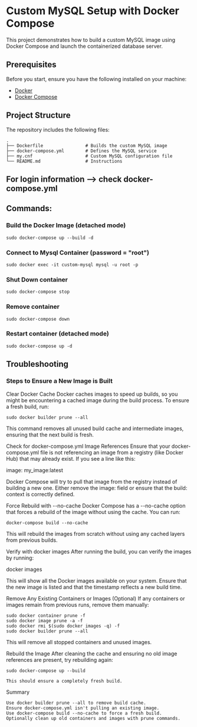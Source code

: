# Custom MySQL Setup with Docker Compose

This project demonstrates how to build a custom MySQL image using Docker Compose and launch the containerized database server.

## Prerequisites

Before you start, ensure you have the following installed on your machine:

- [Docker](https://www.docker.com/)
- [Docker Compose](https://docs.docker.com/compose/)

## Project Structure

The repository includes the following files:

```plaintext
.
├── Dockerfile                # Builds the custom MySQL image
├── docker-compose.yml        # Defines the MySQL service
├── my.cnf                    # Custom MySQL configuration file
└── README.md                 # Instructions
```

## For login information --> check docker-compose.yml

## Commands:

### Build the Docker Image (detached mode)

```plaintext
sudo docker-compose up --build -d
```

### Connect to Mysql Container (password = "root")

```plaintext
sudo docker exec -it custom-mysql mysql -u root -p
```

### Shut Down container

```plaintext
sudo docker-compose stop
```

### Remove container

```plaintext
sudo docker-compose down
```

### Restart container (detached mode)

```plaintext
sudo docker-compose up -d
```

## Troubleshooting

### Steps to Ensure a New Image is Built

Clear Docker Cache Docker caches images to speed up builds, so you might be encountering a cached image during the build process. To ensure a fresh build, run:

```plaintext
sudo docker builder prune --all
```

This command removes all unused build cache and intermediate images, ensuring that the next build is fresh.

Check for docker-compose.yml Image References Ensure that your docker-compose.yml file is not referencing an image from a registry (like Docker Hub) that may already exist. If you see a line like this:

image: my_image:latest

Docker Compose will try to pull that image from the registry instead of building a new one. Either remove the image: field or ensure that the build: context is correctly defined.

Force Rebuild with --no-cache Docker Compose has a --no-cache option that forces a rebuild of the image without using the cache. You can run:

```plaintext
docker-compose build --no-cache
```

This will rebuild the images from scratch without using any cached layers from previous builds.

Verify with docker images After running the build, you can verify the images by running:

docker images

This will show all the Docker images available on your system. Ensure that the new image is listed and that the timestamp reflects a new build time.

Remove Any Existing Containers or Images (Optional) If any containers or images remain from previous runs, remove them manually:

```plaintext
sudo docker container prune -f
sudo docker image prune -a -f
sudo docker rmi $(sudo docker images -q) -f
sudo docker builder prune --all
```

This will remove all stopped containers and unused images.

Rebuild the Image After cleaning the cache and ensuring no old image references are present, try rebuilding again:

```plaintext
sudo docker-compose up --build
```

    This should ensure a completely fresh build.

Summary

    Use docker builder prune --all to remove build cache.
    Ensure docker-compose.yml isn't pulling an existing image.
    Use docker-compose build --no-cache to force a fresh build.
    Optionally clean up old containers and images with prune commands.
